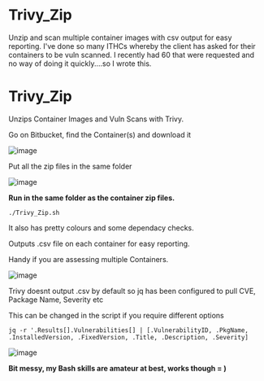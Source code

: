 # Trivy_Zip
Unzip and scan multiple container images with csv output for easy reporting. I've done so many ITHCs whereby the client has asked for their containers to be vuln scanned. I recently had 60 that were requested and no way of doing it quickly....so I wrote this.

# Trivy_Zip
Unzips Container Images and Vuln Scans with Trivy.

Go on Bitbucket, find the Container(s) and download it 

![image](https://github.com/deeexcee-io/Trivy_Zip/assets/130473605/4b2e7002-5608-48cb-b281-3d056878c80d)

Put all the zip files in the same folder

![image](https://github.com/deeexcee-io/Trivy_Zip/assets/130473605/e395a5dc-6b1c-4ddd-af07-f0cf56176de6)


**Run in the same folder as the container zip files.**

`./Trivy_Zip.sh`

It also has pretty colours and some dependacy checks.

Outputs .csv file on each container for easy reporting.

Handy if you are assessing multiple Containers.

![image](https://github.com/deeexcee-io/Trivy_Zip/assets/130473605/801ef1da-e8c7-428f-824d-7a79eea25f54)

Trivy doesnt output .csv by default so jq has been configured to pull CVE, Package Name, Severity etc

This can be changed in the script if you require different options

`jq -r '.Results[].Vulnerabilities[] | [.VulnerabilityID, .PkgName, .InstalledVersion, .FixedVersion, .Title, .Description, .Severity]`

![image](https://github.com/deeexcee-io/Trivy_Zip/assets/130473605/30481ff2-c901-4835-aec3-b90a7d725312)

**Bit messy, my Bash skills are amateur at best, works though = )**
